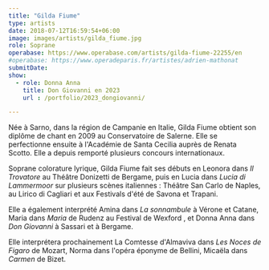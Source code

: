 ```yaml
---
title: "Gilda Fiume"
type: artists
date: 2018-07-12T16:59:54+06:00
image: images/artists/gilda_fiume.jpg
role: Soprane
operabase: https://www.operabase.com/artists/gilda-fiume-22255/en
#operabase: https://www.operadeparis.fr/artistes/adrien-mathonat
submitDate: 
show:
  - role: Donna Anna
    title: Don Giovanni en 2023
    url : /portfolio/2023_dongiovanni/

---
```


Née à Sarno, dans la région de Campanie en Italie, Gilda Fiume obtient son diplôme de chant en 2009 au Conservatoire de Salerne. Elle se perfectionne ensuite à l'Académie de Santa Cecilia auprès de Renata Scotto. Elle a depuis remporté plusieurs concours internationaux.

Soprane colorature lyrique, Gilda Fiume fait ses débuts en Leonora dans *Il Trovatore* au Théâtre Donizetti de Bergame, puis en Lucia dans *Lucia di Lammermoor* sur plusieurs scènes italiennes : Théâtre San Carlo de Naples, au Lirico di Cagliari et aux Festivals d'été de Savona et Trapani.

Elle a également interprété Amina dans *La sonnambule* à Vérone et Catane, Maria dans *Maria* de Rudenz au Festival de Wexford , et Donna Anna dans *Don Giovanni* à Sassari et à Bergame.

Elle interprétera prochainement La Comtesse d'Almaviva dans *Les Noces de Figaro* de Mozart, Norma dans l'opéra éponyme de Bellini, Micaëla dans *Carmen* de Bizet. 
